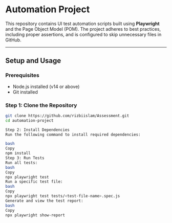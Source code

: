# **Automation Project**

This repository contains UI test automation scripts built using **Playwright** and the Page Object Model (POM). The project adheres to best practices, including proper assertions, and is configured to skip unnecessary files in GitHub.

---

## **Setup and Usage**

### Prerequisites
- Node.js installed (v14 or above)
- Git installed

### **Step 1: Clone the Repository**
```bash
git clone https://github.com/rizbiislam/Assessment.git
cd automation-project

Step 2: Install Dependencies
Run the following command to install required dependencies:

bash
Copy
npm install
Step 3: Run Tests
Run all tests:
bash
Copy
npx playwright test
Run a specific test file:
bash
Copy
npx playwright test tests/<test-file-name>.spec.js
Generate and view the test report:
bash
Copy
npx playwright show-report

